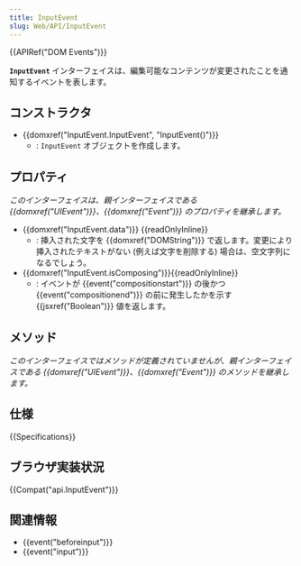 ```yaml
---
title: InputEvent
slug: Web/API/InputEvent
---
```


{{APIRef("DOM Events")}}

**`InputEvent`** インターフェイスは、編集可能なコンテンツが変更されたことを通知するイベントを表します。

## コンストラクタ

- {{domxref("InputEvent.InputEvent", "InputEvent()")}}
  - : `InputEvent` オブジェクトを作成します。

## プロパティ

_このインターフェイスは、親インターフェイスである {{domxref("UIEvent")}}、{{domxref("Event")}} のプロパティを継承します。_

- {{domxref("InputEvent.data")}} {{readOnlyInline}}
  - : 挿入された文字を {{domxref("DOMString")}} で返します。変更により挿入されたテキストがない (例えば文字を削除する) 場合は、空文字列になるでしょう。
- {{domxref("InputEvent.isComposing")}}{{readOnlyInline}}
  - : イベントが {{event("compositionstart")}} の後かつ {{event("compositionend")}} の前に発生したかを示す {{jsxref("Boolean")}} 値を返します。

## メソッド

_このインターフェイスではメソッドが定義されていませんが、親インターフェイスである {{domxref("UIEvent")}}、{{domxref("Event")}} のメソッドを継承します。_

## 仕様

{{Specifications}}

## ブラウザ実装状況

{{Compat("api.InputEvent")}}

## 関連情報

- {{event("beforeinput")}}
- {{event("input")}}
